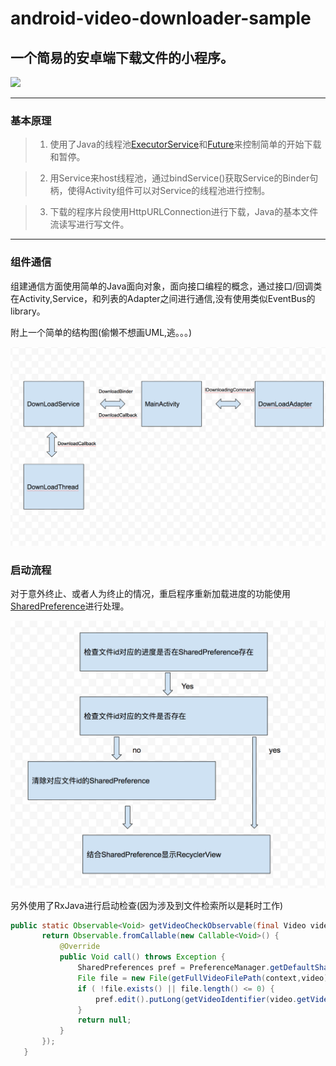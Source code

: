 # android-video-downloader-sample



## 一个简易的安卓端下载文件的小程序。




![](https://encrypted-tbn0.gstatic.com/images?q=tbn:ANd9GcTmt8kJnUaxzreAiIxcWMqebPx_VwpLk13ZbTkPu-jBf_7x0BYRl47wRw)


****************

### 基本原理
>
>1. 使用了Java的线程池[ExecutorService](https://docs.oracle.com/javase/7/docs/api/java/util/concurrent/ExecutorService.html)和[Future](https://docs.oracle.com/javase/7/docs/api/java/util/concurrent/Future.html)来控制简单的开始下载和暂停。

>2. 用Service来host线程池，通过bindService()获取Service的Binder句柄，使得Activity组件可以对Service的线程池进行控制。


>3. 下载的程序片段使用HttpURLConnection进行下载，Java的基本文件流读写进行写文件。

*****************

### 组件通信

组建通信方面使用简单的Java面向对象，面向接口编程的概念，通过接口/回调类在Activity,Service，和列表的Adapter之间进行通信,没有使用类似EventBus的library。

附上一个简单的结构图(偷懒不想画UML,逃。。。)

![](https://github.com/richardissuperman/android-video-downloader-sample/blob/master/images/Screen%20Shot%202017-07-23%20at%208.10.50%20PM.png?raw=true)


 
 ### 启动流程
 
 对于意外终止、或者人为终止的情况，重启程序重新加载进度的功能使用[SharedPreference](https://developer.android.com/reference/android/content/SharedPreferences.html)进行处理。
 
 
 ![](https://github.com/richardissuperman/android-video-downloader-sample/blob/master/images/Screen%20Shot%202017-07-23%20at%208.18.38%20PM.png?raw=true)
 
 
 另外使用了RxJava进行启动检查(因为涉及到文件检索所以是耗时工作)
 
 ```java
 public static Observable<Void> getVideoCheckObservable(final Video video, final Context context){
        return Observable.fromCallable(new Callable<Void>() {
            @Override
            public Void call() throws Exception {
                SharedPreferences pref = PreferenceManager.getDefaultSharedPreferences(context);
                File file = new File(getFullVideoFilePath(context,video));
                if ( !file.exists() || file.length() <= 0) {
                    pref.edit().putLong(getVideoIdentifier(video.getVideoUrl()),0).apply();
                }
                return null;
            }
        });
    }
```
